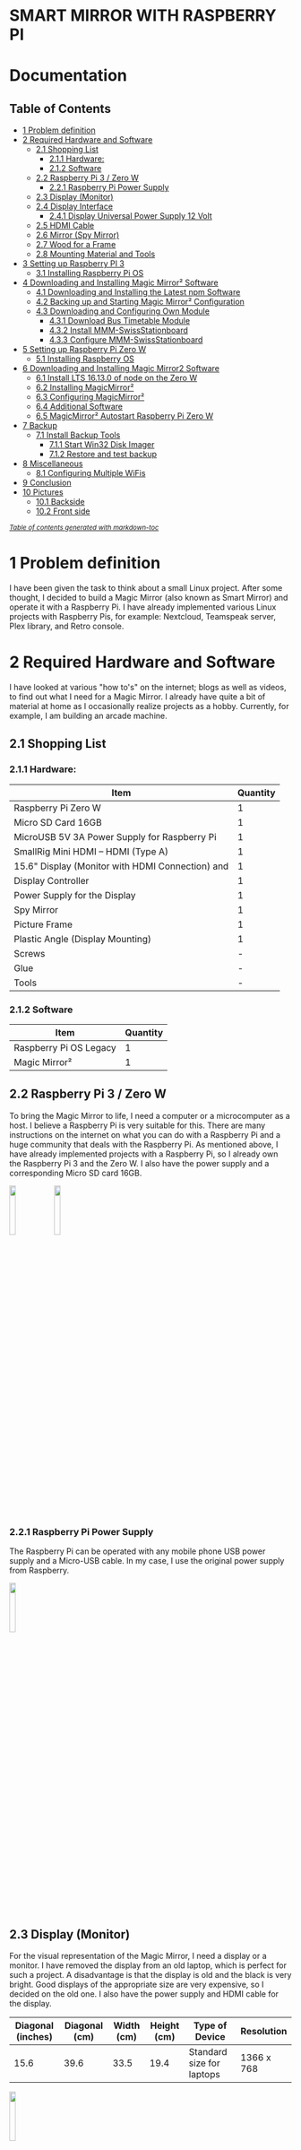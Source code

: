# SMART MIRROR WITH RASPBERRY PI

# Documentation
## Table of Contents
- [1 Problem definition](#1-problem-definition)
- [2 Required Hardware and Software](#2-required-hardware-and-software)
  * [2.1 Shopping List](#21-shopping-list)
    + [2.1.1 Hardware:](#211-hardware-)
    + [2.1.2 Software](#212-software)
  * [2.2 Raspberry Pi 3 / Zero W](#22-raspberry-pi-3---zero-w)
    + [2.2.1 Raspberry Pi Power Supply](#221-raspberry-pi-power-supply)
  * [2.3 Display (Monitor)](#23-display--monitor-)
  * [2.4 Display Interface](#24-display-interface)
    + [2.4.1 Display Universal Power Supply 12 Volt](#241-display-universal-power-supply-12-volt)
  * [2.5 HDMI Cable](#25-hdmi-cable)
  * [2.6 Mirror (Spy Mirror)](#26-mirror--spy-mirror-)
  * [2.7 Wood for a Frame](#27-wood-for-a-frame)
  * [2.8 Mounting Material and Tools](#28-mounting-material-and-tools)
- [3 Setting up Raspberry PI 3](#3-setting-up-raspberry-pi-3)
  * [3.1 Installing Raspberry Pi OS](#31-installing-raspberry-pi-os)
- [4 Downloading and Installing Magic Mirror² Software](#4-downloading-and-installing-magic-mirror--software)
  * [4.1 Downloading and Installing the Latest npm Software](#41-downloading-and-installing-the-latest-npm-software)
  * [4.2 Backing up and Starting Magic Mirror² Configuration](#42-backing-up-and-starting-magic-mirror--configuration)
  * [4.3 Downloading and Configuring Own Module](#43-downloading-and-configuring-own-module)
    + [4.3.1 Download Bus Timetable Module](#431-download-bus-timetable-module)
    + [4.3.2 Install MMM-SwissStationboard](#432-install-mmm-swissstationboard)
    + [4.3.3 Configure MMM-SwissStationboard](#433-configure-mmm-swissstationboard)
- [5 Setting up Raspberry Pi Zero W](#5-setting-up-raspberry-pi-zero-w)
  * [5.1 Installing Raspberry OS](#51-installing-raspberry-os)
- [6 Downloading and Installing Magic Mirror2 Software](#6-downloading-and-installing-magic-mirror2-software)
  * [6.1 Install LTS 16.13.0 of node on the Zero W](#61-install-lts-16130-of-node-on-the-zero-w)
  * [6.2 Installing MagicMirror²](#62-installing-magicmirror-)
  * [6.3 Configuring MagicMirror²](#63-configuring-magicmirror-)
  * [6.4 Additional Software](#64-additional-software)
  * [6.5 MagicMirror² Autostart Raspberry Pi Zero W](#65-magicmirror--autostart-raspberry-pi-zero-w)
- [7 Backup](#7-backup)
  * [7.1 Install Backup Tools](#71-install-backup-tools)
    + [7.1.1 Start Win32 Disk Imager](#711-start-win32-disk-imager)
    + [7.1.2 Restore and test backup](#712-restore-and-test-backup)
- [8 Miscellaneous](#8-miscellaneous)
  * [8.1 Configuring Multiple WiFis](#81-configuring-multiple-wifis)
- [9 Conclusion](#9-conclusion)
- [10 Pictures](#10-pictures)
  * [10.1 Backside](#101-backside)
  * [10.2 Front side](#102-front-side)

<small><i><a href='http://ecotrust-canada.github.io/markdown-toc/'>Table of contents generated with markdown-toc</a></i></small>

# 1 Problem definition
I have been given the task to think about a small Linux project. After some thought, I decided to build a Magic Mirror (also known as Smart Mirror) and operate it with a Raspberry Pi. I have already implemented various Linux projects with Raspberry Pis, for example: Nextcloud, Teamspeak server, Plex library, and Retro console.

# 2 Required Hardware and Software
I have looked at various "how to's" on the internet; blogs as well as videos, to find out what I need for a Magic Mirror. I already have quite a bit of material at home as I occasionally realize projects as a hobby. Currently, for example, I am building an arcade machine.

## 2.1 Shopping List

### 2.1.1 Hardware:

| Item                                             | Quantity  |
| ------------------------------------------------ | --------- |
| Raspberry Pi Zero W                              |     1     |
| Micro SD Card 16GB                               |     1     |
| MicroUSB 5V 3A Power Supply for Raspberry Pi     |     1     |
| SmallRig Mini HDMI – HDMI (Type A)               |     1     |
| 15.6" Display (Monitor with HDMI Connection) and |     1     |
| Display Controller                               |     1     |
| Power Supply for the Display                     |     1     |
| Spy Mirror                                       |     1     |
| Picture Frame                                    |     1     |
| Plastic Angle (Display Mounting)                 |     1     |
| Screws                                           |     -     |
| Glue                                             |     -     |
| Tools                                            |     -     |

### 2.1.2 Software

| Item | Quantity |
| --- | --- |
| Raspberry Pi OS Legacy | 1 |
| Magic Mirror² | 1 |

## 2.2 Raspberry Pi 3 / Zero W
To bring the Magic Mirror to life, I need a computer or a microcomputer as a host. I believe a Raspberry Pi is very suitable for this. There are many instructions on the internet on what you can do with a Raspberry Pi and a huge community that deals with the Raspberry Pi. As mentioned above, I have already implemented projects with a Raspberry Pi, so I already own the Raspberry Pi 3 and the Zero W. I also have the power supply and a corresponding Micro SD card 16GB.

<img src="images/raspberrypi3-1.png" width = 15% height = 15%>
<img src="images/raspberrypizerow.png" width = 15% height = 15%>


### 2.2.1 Raspberry Pi Power Supply
The Raspberry Pi can be operated with any mobile phone USB power supply and a Micro-USB cable. In my case, I use the original power supply from Raspberry.

<img src="images/powersupply.png" width = 15% height = 15%>

## 2.3 Display (Monitor)
For the visual representation of the Magic Mirror, I need a display or a monitor. I have removed the display from an old laptop, which is perfect for such a project. A disadvantage is that the display is old and the black is very bright. Good displays of the appropriate size are very expensive, so I decided on the old one. I also have the power supply and HDMI cable for the display.

| Diagonal (inches) | Diagonal (cm) | Width (cm) | Height (cm) | Type of Device | Resolution |
| --- | --- | --- | --- | --- | --- |
| 15.6 | 39.6 | 33.5 | 19.4 | Standard size for laptops | 1366 x 768 |

<img src="images/display.png" width = 15% height = 15%>

## 2.4 Display Interface
The display is to be used outside the laptop, so it needs an interface. It is connected via the flat ribbon connector on the display and offers various connections depending on the version. In my case, the interface has the following connections: HDMI, VGA, DVI, 3.5mm Jack IN & OUT, and 12V power supply. Most interfaces have push buttons like those known from a monitor, with which you can adjust display settings such as brightness, contrast, etc.

<img src="images/displayinterface.png" width = 15% height = 15%>

### 2.4.1 Display Universal Power Supply 12 Volt
The display needs to be powered, for this a 12V universal power supply is necessary. They are available in various versions, for example with manual output. I chose one that outputs exactly 12V.

<img src="images/universalpowersupply.png" width = 15% height = 15%>

## 2.5 HDMI Cable
The Raspberry Zero W is connected to the display with a Mini-HDMI to HDMI cable, so that the MagicMirror² is displayed. The Raspberry Pi 3 can be operated with a normal HDMI cable.

<img src="images/hdmicable.png" width = 15% height = 15%>

## 2.6 Mirror (Spy Mirror)
A mirror must not be missing in a Smart Mirror, it is not a normal mirror as known from the bathroom, but a semi-transparent mirror. A so-called police mirror or spy mirror. Unlike normal mirrors, this one lets light through, I use this effect later for the display. There is also the possibility to use a film that has the same property. I prefer to use a normal mirror because the quality is much better than that of the film. I had such a mirror made at https://www.brigla-shop.de/spiegel-smart-mirror, the Chrom Spy 4mm.

Dimensions: W: 27cm H: 36cm D: 0.4cm

<img src="images/spymirror.png" width = 15% height = 15%>

## 2.7 Wood for a Frame
I had the picture frame made to measure. I use a frame of the appropriate thickness to fix the display and store the corresponding electronics behind it. I ordered this picture frame here: https://www.bilderrahmen-passt.de

Dimensions: W: 27cm H: 36cm D: 3cm

<img src="images/woodframe.png" width = 15% height = 15%>

## 2.8 Mounting Material and Tools
I have some screws and mounting material at home that I can use. If I had a 3D printer, I would print the corresponding parts: angles to fix the display. The following tools are needed: drill, cross, flat screwdriver.

<img src="images/mountingmaterial.png" width = 15% height = 15%>
<img src="images/tool.png" width = 15% height = 15%>

# 3 Setting up Raspberry PI 3
## 3.1 Installing Raspberry Pi OS
The OS of the Raspberry Pi is stored on a Micro SD card. The image must be written to the SD card with a tool so that the Raspberry can boot. Raspberry Pi OS comes with an "Imager Tool" that can be downloaded for Windows. The tool simplifies the creation of the image.

After the image is written, remove and reconnect the SD card to the computer and create a .txt document named ssh.txt on the SD card. The ".txt" must be removed from the filename so that ssh is already activated after the first boot process.

Textdocument.txt → ssh.txt → ssh

In order for the Raspberry to be configured and then MagicMirror² to be installed, you should now connect the mouse, keyboard, and display to the Raspberry Pi before the first boot process.

An alternative is to use the Command Line Interface, I chose this variant because I am more familiar with it than with the graphical interface of Raspberry OS. The Bitvise SSH Client program is used to connect to the Raspberry.

ssh pi@192.168.0.xxx
(the IP must be read from the router interface and can vary)
The IBZ user can be defined when creating the image:

Default user: `pi`
Password: `raspberry`

New user: `example123`
Password: `your Password`

First, the Raspberry is updated with the command:

```
sudo apt-get update && apt-get upgrade -y
update updates the repositories where the packages are stored
upgrade updates the installed packages on the Raspi
-y confirms the installation request with yes
```

# 4 Downloading and Installing Magic Mirror² Software
MagicMirror² is a modular open-source platform for smart mirrors. With a growing list of installable modules, MagicMirror² can transform the hallway or bathroom mirror into a personal assistant. MagicMirror² continues to be developed with the incredible help of a growing community.

MagicMirror² focuses on a modular plugin system and uses Electron as an application wrapper. So no further web server or browser installations are necessary!

There are two ways to install MagicMirror² on the Raspberry. A manual installation and an installation script that performs the installation automatically. The installation script is not maintained by the MagicMirror² core team. The use of these scripts and methods is at your own risk.

## 4.1 Downloading and Installing the Latest npm Software
Downloading and installing can take up to 30 minutes. During this time, it may be that very little happens on the screen for a long time, just be patient and wait.

Commands:

installs the latest Node.js version
```
curl -sL https://deb.nodesource.com/setup_16.x | sudo -E bash –
sudo apt install -y nodejs
```
clones a repository and creates the MagicMirror² directory
```
git clone https://github.com/MichMich/MagicMirror
```
navigate to the Magic Mirror folder
```
cd MagicMirror/
```
installs npm
```
npm install
```
everything necessary is installed

## 4.2 Backing up and Starting Magic Mirror² Configuration
The configuration of Magic Mirror² is done via a configuration file. The correct use of the syntax is very important! A small mistake leads to nothing being displayed. First, the configuration file is backed up. Care should be taken not to make several changes at the same time, so that the error can be identified and corrected more quickly.

With the command:
```
cp config/config.js.sample config/config.js
```
a copy is created.
Once the config.js is backed up, the software can be started for the first time, with the command:
```
npm run start
```
The Magic Mirror² will start if all steps have been executed correctly. The Smart Mirror has a pre-configured display. The date, time, calendar, weather, a line of text in the middle, and news from the New York Times should be visible.

<img src="images/standardscreen.png" width = 25% height = 25%>

## 4.3 Downloading and Configuring Own Module
I used the following modules:

- Time, 
- day of the week, and 
- date (standard module)
- Current weather and forecast for 5 days (standard module)
- Bus timetable (3rd party module)
- Calendar with the timetable calendar subscription from IBZ (standard module)
The bus timetable must be installed additionally, the other modules are installed during the installation of MagicMirror².

### 4.3.1 Download Bus Timetable Module
On GitHub under this link: https://github.com/MichMich/MagicMirror/wiki/3rd-Party-Modules
there are countless modules that have been created by the community. There I downloaded the bus timetable module MMM-SwissStationboard. With this module, all public transport connections in Switzerland can be configured.

### 4.3.2 Install MMM-SwissStationboard
The module from MagicMirror² must be downloaded and installed in the correct folder:
```
cd ~/MagicMirror/modules
```
Now you need to copy the GitHub files of the desired module into the module folder.
This can be done with the following command:
```
git clone https://github.com/vanhoekd/MMM-SwissStationboard
```
In some cases, the MagicMirror² modules require other software components to function correctly. These should therefore be installed beforehand.
Almost every module provides an installation script for this.

Change to the module directory:
```
cd ~/MagicMirror²/modules/MMM-SwissStationboard
```
and start the installation:
```
npm install
```
### 4.3.3 Configure MMM-SwissStationboard
The required data and software components have been installed. In order for the module to be loaded at the next start, the MagicMirror² must be configured accordingly.

With the following command, you can access the config to configure the MMM-SwissStationboard module in MagicMirror²:
```
sudo nano ~/MagicMirror/config/config.js
```
In this config, all modules are listed that should be displayed on the display. The following lines must be added:
```
{
module: 'MMM-SwissStationboard',
position: 'top_left',
header: 'Bus 34 - In the homeland',
config: {
stop: 'In-the-homeland', // Start train station
maximumEntries: 5, // Max departures displayed
minWalkingTime: 10, // Minimum time to get to the station
hideNotReachable: 0, //Will hide all the not reachable connections
hideTrackInfo: 0,
}
},
```
The formatting in this config is very IMPORTANT, otherwise the modules cannot be read!
Attached is a screenshot of my config, in which the MMM-SwissStationboard module is framed in red. Further down I tried the MMM-ImageSlideshow module to display the timetables of my children as alternating images. The entries could not be read well because the display is too small, so I removed it or commented it out.

<img src="images/configjs.png" width = 25% height = 25%>

In the same config, the positions of the individual modules are also defined. The following picture shows all positions that can be assigned to the modules. Each module has the "Position" point in the config, where the corresponding information is made.

<img src="images/modulpositioning.png" width = 25% height = 25%>

In the middle, no information is deliberately displayed so that there is still a mirror function.

<img src="images/magicmirrorfinishedscreen.png" width = 25% height = 25%>

Up to here, the installation of a Raspberry Pi 3 is completed, if you use a Raspberry Pi Zero W, you have to take a few extra steps or use the MagicMirror² server to successfully complete the installation.

# 5 Setting up Raspberry Pi Zero W
## 5.1 Installing Raspberry OS
The installation of Raspberry OS lite is the same as for the Raspberry Pi 3, only that the lite image is used. Raspberry Pi OS Lite is a slim Raspian. The slimmed-down image comes without a graphical interface (GUI) and only with the necessary programs. It therefore fits on a memory card with a low storage capacity.

Cross-reference: Installing Raspberry Pi OS

# 6 Downloading and Installing Magic Mirror2 Software
The installation is a bit more complicated, as a version of NodeJS must be installed (which is not officially supported). Here are the steps:

Install Pi OS Lite
Set up Wifi and SSH
Connect via SSH
Here again, the Raspberry Pi Zero W needs to be updated with the command:
```
sudo apt-get update && apt-get upgrade -y
```
- **update** updates the repositories where the packages are stored
- **upgrade** updates the installed packages on the Raspi
- **-y** confirms the installation request with yes
On the Raspberry Pi Zero W, git must be installed additionally, because it is not installed with the lite version. The installation is started with the following command:
```
sudo apt install git
```
## 6.1 Install LTS 16.13.0 of node on the Zero W
With the following commands:
```
wget https://unofficial-builds.nodejs.org/download/release/v16.13.0/node-v16.13.0-linux-
armv6l.tar.xz
tar -xvf node-v16.13.0-linux-armv6l.tar.xz
sudo cp -R node-v16.13.0-linux-armv6l/* /usr/local
rm - rf node-v16.13.0-linux-armv6l/*
sudo reboot
```
Now you can check if the installation worked – with these commands:
```
node -v
npm -v
```
## 6.2 Installing MagicMirror²
The Raspberry Pi Zero W is prepared for the installation of MagicMirror².
The installation is started with the following commands:
```
git clone https://github.com/MichMich/MagicMirror
cd MagicMirror/
npm install – only=prod –omit=dev
```
As we know, MagicMirror² is set up via the configuration file. The correct syntax of the configuration file is very important, if there is a syntax error somewhere, the MagicMirror² will not display anything and just stay black. After everything is installed, you should create a backup of the original configuration file of MagicMirror² so that you can revert to the original file in case of syntax errors to understand where errors are present. You should also make sure that you do not make several changes at the same time, so that it can also be traced where the error lies and you can correct or undo the last change.

The following command creates a copy:
```
cp config/config.js.sample config/config.js
```
Now the configuration file can be changed according to our wishes.

## 6.3 Configuring MagicMirror²
In the MagicMirror² folder, the configuration file can be opened with these commands to get into the MagicMirror² folder and then open the configuration file with the Nano text editor:
```
cd MagicMirror/
sudo nano config/config.js
```
On the Raspberry Pi Zero W, the MagicMirror²
is run as a server, so the interface for the LAN connection must be changed in the config.

From:
```
address: "localhost"
```
To:
```
address: "::"
```
<img src="images/configjs1.png" width = 25% height = 25%>
<img src="images/configjs2.png" width = 25% height = 25%>

Now clients from the network can be allowed, for this the following parameters in the config file are changed.

From:
<img src="images/from.png" width = 25% height = 25%>

To:
<img src="images/to.png" width = 35% height = 35%>

Now the config must be saved with ctrl `x` and `y` and the editor must be closed.

With the command:
```
npm run server
```
the MagicMirror² is executed and the website can be called up from an end device with the IP address of the Raspberry. If everything worked, you should see the standard MagicMirror² screen in the browser:

<img src="images/standardscreenraspizero.png" width = 25% height = 25%>

## 6.4 Additional Software
Now that I can manually run the server part of the software, I want to display the image on the screen that is directly connected to the Pi. For this, the X Window Server must be installed to get a "user interface". A browser must be installed to display the website. The program unclutter and some configurations must be set to hide the mouse cursor.

To install the additional software, the following commands are used:
```
sudo apt install chromium-browser xinit xorg matchbox unclutter
```
so that the programs start automatically. After a start, autostart scripts are created.
The following command creates the first script, which sets everything up and starts the server:
```
nano start_magic.sh
```
Content of the script:
```
#!/bin/bash
cd ~/MagicMirror
npm run server &
sleep 30
sudo chmod 660 /dev/tty*
xinit /home/pi/start_chromium.sh
```
After everything has been inserted into the created script, it is saved and closed with `ctrl x` and `y`

The server is started in the background and then updates the rights for the tty devices. I'm not sure why the Xinit program needs these, but in my case, it didn't start any other way. Also, make sure that the user being used is in the tty group. If the user is named `pi`, the command `sudo usermod -a - G tty pi` can be used to add him.

Finally, the file starts the x-server environment and calls the second script.

The second script starts the browser and points it to the correct local website.

The following command creates the second script:
```
nano start_chromium.sh
```
Then the following is copied into the script:
```
#!/bin/sh
DISPLAY=:0 xrandr --output HDMI-1 --rotate right
unclutter &
xset -dpms # disable DPMS (Energy Star) features.
xset s off # disable screen saver
xset s noblank # don’t blank the video device
matchbox-window-manager &
chromium-browser --incognito --kiosk http://localhost:8080/ # MagicMirror
runs on 8080 by default
```
After everything has been inserted into the created script, it is saved and closed with `ctrl x` and `y`.

The display line in the script rotates the connected screen 90° to the right, as it is installed in the frame. This setting must always be made after a restart, which is why it is in this script.
After that, it starts the Unclutter program to hide the cursor, disables some screensaver settings, and finally starts the Chromium browser to display the website. If the port in the MagicMirror² configuration file was changed, it also needs to be adjusted in this script.

Now the Raspberry should be able to start the software via `./start_magic.sh`. The script only runs until the Pi is restarted.

## 6.5 MagicMirror² Autostart Raspberry Pi Zero W
Configure the autostart, with the command:
```
sudo raspi- config
```
A menu opens, here it is set that Raspberry should automatically log in without password query. Use the arrow keys to navigate and the Enter key to confirm the setting.

Press Enter in System Options (1)

Then use the down arrow key
to Boot / Auto Login (2) and
confirm with Enter

Again down to Console
Autologin (3) and confirm with Enter
or use the right arrow key
until you are on OK (4) and confirm
with Enter

<img src="images/raspiconfig.png" width = 25% height = 25%>

Now you need to add a few lines to the "profile file" to start the scripts:
```
nano .profile
```
The following lines need to be added at the end:
```
if [ -n "$SSH_CLIENT" ] || [ -n "$SSH_TTY" ]; then
echo "Hello, SSH!" # SSH session, do not try to launch SmartMirror, or
it will make configuring things difficult
else
sh ~/start_magic.sh # Not an SSH session, run SmartMirror
fi
```
After that it should look like this and you can save and close the file with `ctrl x`, `y` and `Enter`:

<img src="images/.profileconfig.png" width = 40% height = 40%>

# 7 Backup
I want to create a backup of the SD card, as a Micro SD card unfortunately has a limited lifespan. This depends on the number of read and especially write accesses. Linux writes all the time in various log files. The more programs, the more is written. That's why I have gotten into the habit of creating a backup of finished projects by securing the entire SD card.

## 7.1 Install Backup Tools
The following programs are needed to create a backup:

- Win32 Disk Imager
- Balena Etcher
- 7zip
If they are not already installed, you should download and install them

Shut down Raspberry Pi if it hasn't already been done.
**Important!** You should not just pull the power. If the Raspberry is currently writing data, this can end fatally. It is best to log in via ssh on the Pi, with the command:
```
sudo shutdown -h now
shut down
```
### 7.1.1 Start Win32 Disk Imager
Start the program and in the dropdown at
Disk select the SD card to be backed up (1)
At Image File you can assign any name
and define a storage location. (2)
Then click on the Read button. (3)

<img src="images/win32diskimager.png" width = 35% height = 35%>

Wait until the process is finished and this message appears:

<img src="images/win32diskimagerfinished.png" width = 25% height = 25%>

Now the backup is actually already created but the backup
has the 1:1 size of the SD card, because it is an image of it.
That means now 16 GB are lying on my hard drive. To
use less space, the image is packed with 7zip
Important at this step is that you select the
algorithm bzip2 (1) and the compression Ultra (2).
These settings are important because balena Etcher
can only read certain packing formats.

<img src="images/resizebackup.png" width = 25% height = 25%>

The compression process takes a while.

<img src="images/prozessbar.png" width = 25% height = 25%>

The result of the compression is very good, as
you can see it has shrunk from 16 GB to 1.4 GB.

<img src="images/prozessbar.png" width = 25% height = 25%>

### 7.1.2 Restore and test backup
What good is a backup if you don't know if it works, so I will test it with a new SD-
card and restore it.

With balena Etcher the created backup should be restored to a new SD card and tested.

balenaEtcher is self-explanatory so I present it in a screenshot series:


<img src="images/balena1.png" width = 25% height = 25%>
<img src="images/balena2.png" width = 25% height = 25%>
<img src="images/balena3.png" width = 25% height = 25%>
<img src="images/balena4.png" width = 25% height = 25%>
<img src="images/balena5.png" width = 25% height = 25%>
<img src="images/balena6.png" width = 25% height = 25%>

# 8 Miscellaneous
## 8.1 Configuring Multiple WiFis
In the `wpa_supplicant.conf`, it is possible to configure multiple WiFis. I have taken advantage of this, for example, to connect the mirror to my mobile hotspot during a presentation outside of my home. This way, the modules can be loaded without having to reconfigure the WiFi.

I have configured it so that my home WiFi is prioritized and if no connection can be established, the Raspberry Pi tries to connect to my hotspot.
```
/etc/wpa_supplicant/wpa_supplicant.conf
```
```
ctrl_interface=DIR=/var/run/wpa_supplicant GROUP=netdev
update_config=1

network={
ssid=" Home Wifi "
psk=" Password "
priority=1
}

network={
ssid=" Hotspot Wifi "
psk=" Password "
priority=2
}
```
The bold information in the quotation marks " ... " must match the respective WiFi and be replaced with your own information.

# 9 Conclusion
Building the mirror and setting it up with Linux or Raspberry Pi OS was a lot of fun. I was able to express my creativity by thinking about which modules I wanted to integrate and how.

The planning and implementation were sometimes challenging, especially with the Raspberry Pi Zero W, which I found exciting. For example, I learned that you can open the browser in the terminal. It got tricky because MagicMirror uses note js, but there is no download from Raspberry for the architecture of the small Pi. However, with some detours, you can still install it and the MagicMirror can only be installed as a server. I had to deal with the topic of kiosk users, which we actually covered during the lesson. This allowed the Magic Mirror to be displayed in the Pi's own browser. I found it very interesting what all the possibilities are to install MagicMirror and to carry out this project in a different way.

If you simply do the installation with the script from the MagicMirror page, everything necessary is automatically installed. I didn't want that, so I installed all necessary applications individually, which was not much more effort if you are a little familiar with Linux.

For a next MagicMirror project, I would like to use more technical accessories, such as motion sensors, touchscreen or facial recognition. However, this would involve significantly higher costs.

I have already done other Linux or Raspi projects, but these were not sustainable because they were not performant enough. Therefore, I usually deleted them quickly. However, this project will definitely hang on my wall at home for a longer time and find use.

# 10 Pictures
## 10.1 Backside

<img src="images/magicmirrorback.png" width = 25% height = 25%>

## 10.2 Front side

<img src="images/magicmirrorfront.png" width = 50% height = 50%>